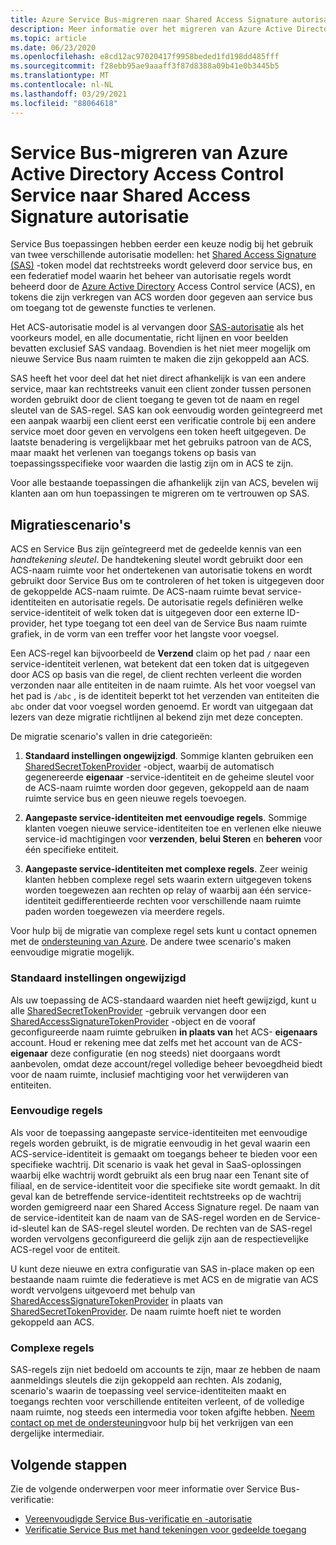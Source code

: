 ```yaml
---
title: Azure Service Bus-migreren naar Shared Access Signature autorisatie
description: Meer informatie over het migreren van Azure Active Directory-Access Control Service naar Shared Access Signature-autorisatie.
ms.topic: article
ms.date: 06/23/2020
ms.openlocfilehash: e8cd12ac97020417f9958beded1fd198dd485fff
ms.sourcegitcommit: f28ebb95ae9aaaff3f87d8388a09b41e0b3445b5
ms.translationtype: MT
ms.contentlocale: nl-NL
ms.lasthandoff: 03/29/2021
ms.locfileid: "88064618"
---
```

# <a name="service-bus---migrate-from-azure-active-directory-access-control-service-to-shared-access-signature-authorization"></a>Service Bus-migreren van Azure Active Directory Access Control Service naar Shared Access Signature autorisatie

Service Bus toepassingen hebben eerder een keuze nodig bij het gebruik van twee verschillende autorisatie modellen: het [Shared Access Signature (SAS)](service-bus-sas.md) -token model dat rechtstreeks wordt geleverd door service bus, en een federatief model waarin het beheer van autorisatie regels wordt beheerd door de [Azure Active Directory](../active-directory/index.yml) Access Control service (ACS), en tokens die zijn verkregen van ACS worden door gegeven aan service bus om toegang tot de gewenste functies te verlenen.

Het ACS-autorisatie model is al vervangen door [SAS-autorisatie](service-bus-authentication-and-authorization.md) als het voorkeurs model, en alle documentatie, richt lijnen en voor beelden bevatten exclusief SAS vandaag. Bovendien is het niet meer mogelijk om nieuwe Service Bus naam ruimten te maken die zijn gekoppeld aan ACS.

SAS heeft het voor deel dat het niet direct afhankelijk is van een andere service, maar kan rechtstreeks vanuit een client zonder tussen personen worden gebruikt door de client toegang te geven tot de naam en regel sleutel van de SAS-regel. SAS kan ook eenvoudig worden geïntegreerd met een aanpak waarbij een client eerst een verificatie controle bij een andere service moet door geven en vervolgens een token heeft uitgegeven. De laatste benadering is vergelijkbaar met het gebruiks patroon van de ACS, maar maakt het verlenen van toegangs tokens op basis van toepassingsspecifieke voor waarden die lastig zijn om in ACS te zijn.

Voor alle bestaande toepassingen die afhankelijk zijn van ACS, bevelen wij klanten aan om hun toepassingen te migreren om te vertrouwen op SAS.

## <a name="migration-scenarios"></a>Migratiescenario's

ACS en Service Bus zijn geïntegreerd met de gedeelde kennis van een *handtekening sleutel*. De handtekening sleutel wordt gebruikt door een ACS-naam ruimte voor het ondertekenen van autorisatie tokens en wordt gebruikt door Service Bus om te controleren of het token is uitgegeven door de gekoppelde ACS-naam ruimte. De ACS-naam ruimte bevat service-identiteiten en autorisatie regels. De autorisatie regels definiëren welke service-identiteit of welk token dat is uitgegeven door een externe ID-provider, het type toegang tot een deel van de Service Bus naam ruimte grafiek, in de vorm van een treffer voor het langste voor voegsel.

Een ACS-regel kan bijvoorbeeld de **Verzend** claim op het pad `/` naar een service-identiteit verlenen, wat betekent dat een token dat is uitgegeven door ACS op basis van die regel, de client rechten verleent die worden verzonden naar alle entiteiten in de naam ruimte. Als het voor voegsel van het pad is `/abc` , is de identiteit beperkt tot het verzenden van entiteiten die `abc` onder dat voor voegsel worden genoemd. Er wordt van uitgegaan dat lezers van deze migratie richtlijnen al bekend zijn met deze concepten.

De migratie scenario's vallen in drie categorieën:

1.  **Standaard instellingen ongewijzigd**. Sommige klanten gebruiken een [SharedSecretTokenProvider](/dotnet/api/microsoft.servicebus.sharedsecrettokenprovider) -object, waarbij de automatisch gegenereerde **eigenaar** -service-identiteit en de geheime sleutel voor de ACS-naam ruimte worden door gegeven, gekoppeld aan de naam ruimte service bus en geen nieuwe regels toevoegen.

2.  **Aangepaste service-identiteiten met eenvoudige regels**. Sommige klanten voegen nieuwe service-identiteiten toe en verlenen elke nieuwe service-id machtigingen voor **verzenden**, **belui Steren** en **beheren** voor één specifieke entiteit.

3.  **Aangepaste service-identiteiten met complexe regels**. Zeer weinig klanten hebben complexe regel sets waarin extern uitgegeven tokens worden toegewezen aan rechten op relay of waarbij aan één service-identiteit gedifferentieerde rechten voor verschillende naam ruimte paden worden toegewezen via meerdere regels.

Voor hulp bij de migratie van complexe regel sets kunt u contact opnemen met de [ondersteuning van Azure](https://azure.microsoft.com/support/options/). De andere twee scenario's maken eenvoudige migratie mogelijk.

### <a name="unchanged-defaults"></a>Standaard instellingen ongewijzigd

Als uw toepassing de ACS-standaard waarden niet heeft gewijzigd, kunt u alle [SharedSecretTokenProvider](/dotnet/api/microsoft.servicebus.sharedsecrettokenprovider) -gebruik vervangen door een [SharedAccessSignatureTokenProvider](/dotnet/api/microsoft.servicebus.sharedaccesssignaturetokenprovider) -object en de vooraf geconfigureerde naam ruimte gebruiken **in plaats van** het ACS- **eigenaars** account. Houd er rekening mee dat zelfs met het account van de ACS- **eigenaar** deze configuratie (en nog steeds) niet doorgaans wordt aanbevolen, omdat deze account/regel volledige beheer bevoegdheid biedt voor de naam ruimte, inclusief machtiging voor het verwijderen van entiteiten.

### <a name="simple-rules"></a>Eenvoudige regels

Als voor de toepassing aangepaste service-identiteiten met eenvoudige regels worden gebruikt, is de migratie eenvoudig in het geval waarin een ACS-service-identiteit is gemaakt om toegangs beheer te bieden voor een specifieke wachtrij. Dit scenario is vaak het geval in SaaS-oplossingen waarbij elke wachtrij wordt gebruikt als een brug naar een Tenant site of filiaal, en de service-identiteit voor die specifieke site wordt gemaakt. In dit geval kan de betreffende service-identiteit rechtstreeks op de wachtrij worden gemigreerd naar een Shared Access Signature regel. De naam van de service-identiteit kan de naam van de SAS-regel worden en de Service-id-sleutel kan de SAS-regel sleutel worden. De rechten van de SAS-regel worden vervolgens geconfigureerd die gelijk zijn aan de respectievelijke ACS-regel voor de entiteit.

U kunt deze nieuwe en extra configuratie van SAS in-place maken op een bestaande naam ruimte die federatieve is met ACS en de migratie van ACS wordt vervolgens uitgevoerd met behulp van [SharedAccessSignatureTokenProvider](/dotnet/api/microsoft.servicebus.sharedaccesssignaturetokenprovider) in plaats van [SharedSecretTokenProvider](/dotnet/api/microsoft.servicebus.sharedsecrettokenprovider). De naam ruimte hoeft niet te worden gekoppeld aan ACS.

### <a name="complex-rules"></a>Complexe regels

SAS-regels zijn niet bedoeld om accounts te zijn, maar ze hebben de naam aanmeldings sleutels die zijn gekoppeld aan rechten. Als zodanig, scenario's waarin de toepassing veel service-identiteiten maakt en toegangs rechten voor verschillende entiteiten verleent, of de volledige naam ruimte, nog steeds een intermedia voor token afgifte hebben. [Neem contact op met de ondersteuning](https://azure.microsoft.com/support/options/)voor hulp bij het verkrijgen van een dergelijke intermediair.

## <a name="next-steps"></a>Volgende stappen

Zie de volgende onderwerpen voor meer informatie over Service Bus-verificatie:

* [Vereenvoudigde Service Bus-verificatie en -autorisatie](service-bus-authentication-and-authorization.md)
* [Verificatie Service Bus met hand tekeningen voor gedeelde toegang](service-bus-sas.md)